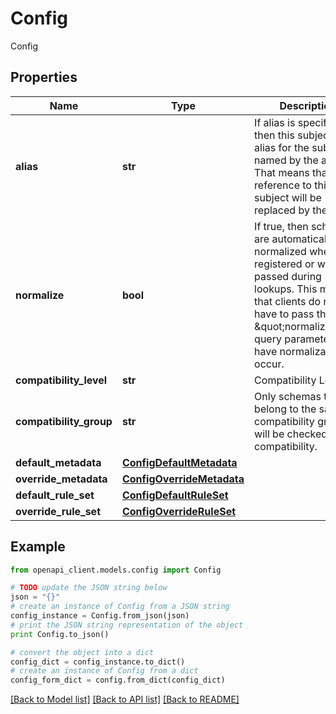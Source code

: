 # Config

Config

## Properties
Name | Type | Description | Notes
------------ | ------------- | ------------- | -------------
**alias** | **str** | If alias is specified, then this subject is an alias for the subject named by the alias. That means that any reference to this subject will be replaced by the alias. | [optional] 
**normalize** | **bool** | If true, then schemas are automatically normalized when registered or when passed during lookups. This means that clients do not have to pass the \&quot;normalize\&quot; query parameter to have normalization occur. | [optional] 
**compatibility_level** | **str** | Compatibility Level | [optional] 
**compatibility_group** | **str** | Only schemas that belong to the same compatibility group will be checked for compatibility. | [optional] 
**default_metadata** | [**ConfigDefaultMetadata**](ConfigDefaultMetadata.md) |  | [optional] 
**override_metadata** | [**ConfigOverrideMetadata**](ConfigOverrideMetadata.md) |  | [optional] 
**default_rule_set** | [**ConfigDefaultRuleSet**](ConfigDefaultRuleSet.md) |  | [optional] 
**override_rule_set** | [**ConfigOverrideRuleSet**](ConfigOverrideRuleSet.md) |  | [optional] 

## Example

```python
from openapi_client.models.config import Config

# TODO update the JSON string below
json = "{}"
# create an instance of Config from a JSON string
config_instance = Config.from_json(json)
# print the JSON string representation of the object
print Config.to_json()

# convert the object into a dict
config_dict = config_instance.to_dict()
# create an instance of Config from a dict
config_form_dict = config.from_dict(config_dict)
```
[[Back to Model list]](../ccloud/README.md#documentation-for-models) [[Back to API list]](../ccloud/README.md#documentation-for-api-endpoints) [[Back to README]](../ccloud/README.md)



